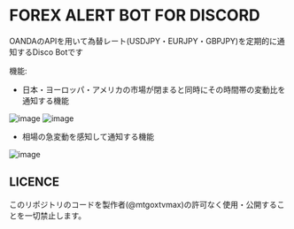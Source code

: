 # FOREX ALERT BOT FOR DISCORD
OANDAのAPIを用いて為替レート(USDJPY・EURJPY・GBPJPY)を定期的に通知するDisco Botです

機能: 



  - 日本・ヨーロッパ・アメリカの市場が閉まると同時にその時間帯の変動比を通知する機能

![image](https://user-images.githubusercontent.com/30610407/111452320-beeb6580-8755-11eb-97ad-750f6596ac09.png)
![image](https://user-images.githubusercontent.com/30610407/111452432-dfb3bb00-8755-11eb-81bf-b3859ace4043.png)

  - 相場の急変動を感知して通知する機能

![image](https://user-images.githubusercontent.com/30610407/111452736-2acdce00-8756-11eb-8e2a-4f2f419368b7.png)

## LICENCE
このリポジトリのコードを製作者(@mtgoxtvmax)の許可なく使用・公開することを一切禁止します。
